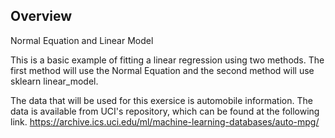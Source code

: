 ## Overview
Normal Equation and Linear Model

This is a basic example of fitting a linear regression using two methods. The first method will use the Normal Equation and the second method will use sklearn linear_model.

The data that will be used for this exersice is automobile information. The data is available from UCI's repository, which can be found at the following link. https://archive.ics.uci.edu/ml/machine-learning-databases/auto-mpg/